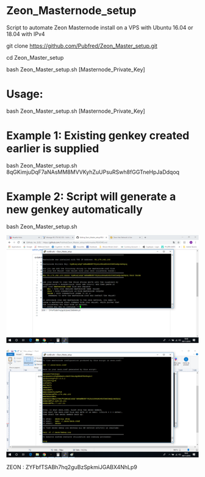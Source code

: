# Zeon_Masternode_setup
Script to automate Zeon Masternode install on a VPS with Ubuntu 16.04 or 18.04  with IPv4

git clone https://github.com/Pubfred/Zeon_Master_setup.git

cd Zeon_Master_setup

bash Zeon_Master_setup.sh  [Masternode_Private_Key]


# Usage:
  bash Zeon_Master_setup.sh  [Masternode_Private_Key]

# Example 1: Existing genkey created earlier is supplied
  bash Zeon_Master_setup.sh  8qGKimjuDqF7aNAsMM8MVVKyhZuUPsuRSwh8fGGTneHpJaDdqoq

# Example 2: Script will generate a new genkey automatically
  bash Zeon_Master_setup.sh
  
  ![Screenshot](Mas_setup_1.png)
  
  ![Screenshot](Mas_setup_2.png)
  
 ZEON :  ZYFbfTSABh7hq2guBzSpkmiJGABX4NhLp9
  
